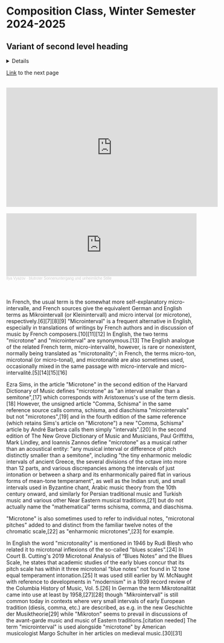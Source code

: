 # Composition Class, Winter Semester 2024-2025
## Variant of second level heading
<details>
  <summary>Details</summary>
  Little spoiler to put information
</details>

[Link](smth.md) to the next page
<br></br>
<iframe width="560" height="315" src="https://www.youtube.com/embed/uJ_yVK4I8xI?si=uK2GKox-HtkYPtnY" title="YouTube video player" frameborder="0" allow="accelerometer; autoplay; clipboard-write; encrypted-media; gyroscope; picture-in-picture; web-share" referrerpolicy="strict-origin-when-cross-origin" allowfullscreen></iframe>
<br></br>
<iframe width="100%" height="166" scrolling="no" frameborder="no" allow="autoplay" src="https://w.soundcloud.com/player/?url=https%3A//api.soundcloud.com/tracks/1896957294&color=%23ff5500&auto_play=false&hide_related=false&show_comments=true&show_user=true&show_reposts=false&show_teaser=true"></iframe><div style="font-size: 10px; color: #cccccc;line-break: anywhere;word-break: normal;overflow: hidden;white-space: nowrap;text-overflow: ellipsis; font-family: Interstate,Lucida Grande,Lucida Sans Unicode,Lucida Sans,Garuda,Verdana,Tahoma,sans-serif;font-weight: 100;"><a href="https://soundcloud.com/ilya-vyazov" title="Ilya Vyazov" target="_blank" style="color: #cccccc; text-decoration: none;">Ilya Vyazov</a> · <a href="https://soundcloud.com/ilya-vyazov/blutroter-sonnenuntergang-und-unheimliche-stille" title="blutroter Sonnenuntergang und unheimliche Stille" target="_blank" style="color: #cccccc; text-decoration: none;">blutroter Sonnenuntergang und unheimliche Stille</a></div>
<br></br>
<p>
  In French, the usual term is the somewhat more self-explanatory micro-intervalle, and French sources give the equivalent German and English terms as Mikrointervall (or Kleinintervall) and micro interval (or microtone), respectively.[6][7][8][9] "Microinterval" is a frequent alternative in English, especially in translations of writings by French authors and in discussion of music by French composers.[10][11][12] In English, the two terms "microtone" and "microinterval" are synonymous.[13] The English analogue of the related French term, micro-intervalité, however, is rare or nonexistent, normally being translated as "microtonality"; in French, the terms micro-ton, microtonal (or micro-tonal), and microtonalité are also sometimes used, occasionally mixed in the same passage with micro-intervale and micro-intervalité.[5][14][15][16]

Ezra Sims, in the article "Microtone" in the second edition of the Harvard Dictionary of Music defines "microtone" as "an interval smaller than a semitone",[17] which corresponds with Aristoxenus's use of the term diesis.[18] However, the unsigned article "Comma, Schisma" in the same reference source calls comma, schisma, and diaschisma "microintervals" but not "microtones",[19] and in the fourth edition of the same reference (which retains Sims's article on "Microtone") a new "Comma, Schisma" article by André Barbera calls them simply "intervals".[20] In the second edition of The New Grove Dictionary of Music and Musicians, Paul Griffiths, Mark Lindley, and Ioannis Zannos define "microtone" as a musical rather than an acoustical entity: "any musical interval or difference of pitch distinctly smaller than a semitone", including "the tiny enharmonic melodic intervals of ancient Greece, the several divisions of the octave into more than 12 parts, and various discrepancies among the intervals of just intonation or between a sharp and its enharmonically paired flat in various forms of mean-tone temperament", as well as the Indian sruti, and small intervals used in Byzantine chant, Arabic music theory from the 10th century onward, and similarly for Persian traditional music and Turkish music and various other Near Eastern musical traditions,[21] but do not actually name the "mathematical" terms schisma, comma, and diaschisma.

"Microtone" is also sometimes used to refer to individual notes, "microtonal pitches" added to and distinct from the familiar twelve notes of the chromatic scale,[22] as "enharmonic microtones",[23] for example.

In English the word "microtonality" is mentioned in 1946 by Rudi Blesh who related it to microtonal inflexions of the so-called "blues scales".[24] In Court B. Cutting's 2019 Microtonal Analysis of “Blues Notes” and the Blues Scale, he states that academic studies of the early blues concur that its pitch scale has within it three microtonal “blue notes” not found in 12 tone equal temperament intonation.[25] It was used still earlier by W. McNaught with reference to developments in "modernism" in a 1939 record review of the Columbia History of Music, Vol. 5.[26] In German the term Mikrotonalität came into use at least by 1958,[27][28] though "Mikrointervall" is still common today in contexts where very small intervals of early European tradition (diesis, comma, etc.) are described, as e.g. in the new Geschichte der Musiktheorie[29] while "Mikroton" seems to prevail in discussions of the avant-garde music and music of Eastern traditions.[citation needed] The term "microinterval" is used alongside "microtone" by American musicologist Margo Schulter in her articles on medieval music.[30][31]
</p>
